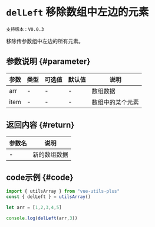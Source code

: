 # `delLeft` 移除数组中左边的元素

`支持版本：V0.0.3`

移除传参数组中左边的所有元素。

## 参数说明 {#parameter}

| 参数   | 类型  | 可选值 | 默认值 | 说明       |
|------|-----|-----|-----|----------|
| arr  | -   | -   | -   | 数组数据     |
| item | -   | -   | -   | 数组中的某个元素 |


## 返回内容 {#return}

| 参数名 | 说明     |
|-----|--------|
| -   | 新的数组数据 |


## code示例 {#code}

```javascript
import { utilsArray } from "vue-utils-plus"
const { delLeft } = utilsArray()

let arr = [1,2,3,4,5]

console.log(delLeft(arr,3))
```
